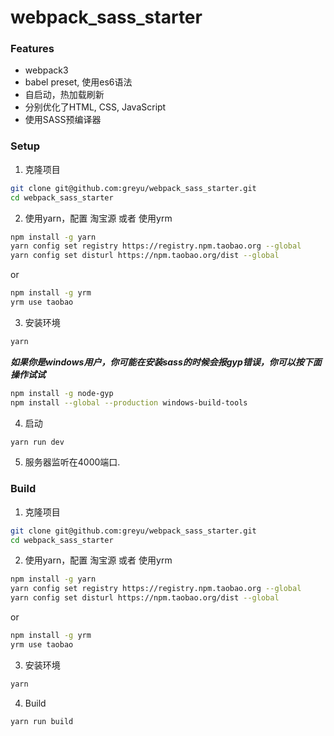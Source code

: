 # webpack_sass_starter

### Features
* webpack3
* babel preset, 使用es6语法
* 自启动，热加载刷新
* 分别优化了HTML, CSS, JavaScript
* 使用SASS预编译器

### Setup 
1. 克隆项目
```bash
git clone git@github.com:greyu/webpack_sass_starter.git
cd webpack_sass_starter
```
2. 使用yarn，配置 淘宝源 或者 使用yrm
```bash
npm install -g yarn
yarn config set registry https://registry.npm.taobao.org --global
yarn config set disturl https://npm.taobao.org/dist --global
```
or
```bash
npm install -g yrm
yrm use taobao
```
3. 安装环境
```bash
yarn
```
***如果你是windows用户，你可能在安装sass的时候会报gyp错误，你可以按下面操作试试***
```bash
npm install -g node-gyp 
npm install --global --production windows-build-tools
```
4. 启动
```bash
yarn run dev
```
5. 服务器监听在4000端口.

### Build
1. 克隆项目
```bash
git clone git@github.com:greyu/webpack_sass_starter.git
cd webpack_sass_starter
```
2. 使用yarn，配置 淘宝源 或者 使用yrm
```bash
npm install -g yarn
yarn config set registry https://registry.npm.taobao.org --global
yarn config set disturl https://npm.taobao.org/dist --global
```
or
```bash
npm install -g yrm
yrm use taobao
```
3. 安装环境
```bash
yarn
```
4. Build
```bash
yarn run build
```
